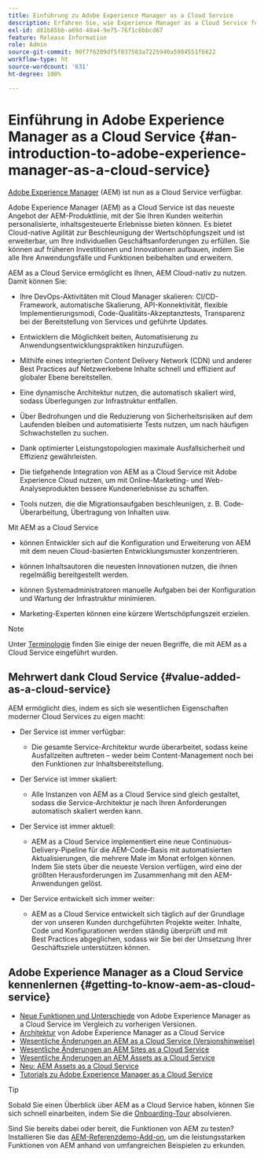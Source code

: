 ```yaml
---
title: Einführung zu Adobe Experience Manager as a Cloud Service
description: Erfahren Sie, wie Experience Manager as a Cloud Service funktioniert und wie Sie die Software nutzen können.
exl-id: d81b85bb-a69d-49a4-9e75-76f1c6bbcd67
feature: Release Information
role: Admin
source-git-commit: 90f7f6209df5f837583a7225940a5984551f6622
workflow-type: ht
source-wordcount: '631'
ht-degree: 100%

---
```


# Einführung in Adobe Experience Manager as a Cloud Service {#an-introduction-to-adobe-experience-manager-as-a-cloud-service}

[Adobe Experience Manager](https://www.adobe.com/de/marketing/experience-manager.html) (AEM) ist nun as a Cloud Service verfügbar.

Adobe Experience Manager (AEM) as a Cloud Service ist das neueste Angebot der AEM-Produktlinie, mit der Sie Ihren Kunden weiterhin personalisierte, inhaltsgesteuerte Erlebnisse bieten können. Es bietet Cloud-native Agilität zur Beschleunigung der Wertschöpfungszeit und ist erweiterbar, um Ihre individuellen Geschäftsanforderungen zu erfüllen. Sie können auf früheren Investitionen und Innovationen aufbauen, indem Sie alle Ihre Anwendungsfälle und Funktionen beibehalten und erweitern.

AEM as a Cloud Service ermöglicht es Ihnen, AEM Cloud-nativ zu nutzen. Damit können Sie:

* Ihre DevOps-Aktivitäten mit Cloud Manager skalieren: CI/CD-Framework, automatische Skalierung, API-Konnektivität, flexible Implementierungsmodi, Code-Qualitäts-Akzeptanztests, Transparenz bei der Bereitstellung von Services und geführte Updates.

* Entwicklern die Möglichkeit beiten, Automatisierung zu Anwendungsentwicklungspraktiken hinzuzufügen.

* Mithilfe eines integrierten Content Delivery Network (CDN) und anderer Best Practices auf Netzwerkebene Inhalte schnell und effizient auf globaler Ebene bereitstellen.

* Eine dynamische Architektur nutzen, die automatisch skaliert wird, sodass Überlegungen zur Infrastruktur entfallen.

* Über Bedrohungen und die Reduzierung von Sicherheitsrisiken auf dem Laufenden bleiben und automatisierte Tests nutzen, um nach häufigen Schwachstellen zu suchen.

* Dank optimierter Leistungstopologien maximale Ausfallsicherheit und Effizienz gewährleisten.

* Die tiefgehende Integration von AEM as a Cloud Service mit Adobe Experience Cloud nutzen, um mit Online-Marketing- und Web-Analyseprodukten bessere Kundenerlebnisse zu schaffen.

* Tools nutzen, die die Migrationsaufgaben beschleunigen, z. B. Code-Überarbeitung, Übertragung von Inhalten usw.

Mit AEM as a Cloud Service

* können Entwickler sich auf die Konfiguration und Erweiterung von AEM mit dem neuen Cloud-basierten Entwicklungsmuster konzentrieren.

* können Inhaltsautoren die neuesten Innovationen nutzen, die ihnen regelmäßig bereitgestellt werden.

* können Systemadministratoren manuelle Aufgaben bei der Konfiguration und Wartung der Infrastruktur minimieren.

* Marketing-Experten können eine kürzere Wertschöpfungszeit erzielen.

>[!NOTE]
>Unter [Terminologie](terminology.md) finden Sie einige der neuen Begriffe, die mit AEM as a Cloud Service eingeführt wurden.

## Mehrwert dank Cloud Service {#value-added-as-a-cloud-service}

AEM ermöglicht dies, indem es sich sie wesentlichen Eigenschaften moderner Cloud Services zu eigen macht:

* Der Service ist immer verfügbar:

   * Die gesamte Service-Architektur wurde überarbeitet, sodass keine Ausfallzeiten auftreten – weder beim Content-Management noch bei den Funktionen zur Inhaltsbereitstellung.

* Der Service ist immer skaliert:

   * Alle Instanzen von AEM as a Cloud Service sind gleich gestaltet, sodass die Service-Architektur je nach Ihren Anforderungen automatisch skaliert werden kann.

* Der Service ist immer aktuell:

   * AEM as a Cloud Service implementiert eine neue Continuous-Delivery-Pipeline für die AEM-Code-Basis mit automatisierten Aktualisierungen, die mehrere Male im Monat erfolgen können. Indem Sie stets über die neueste Version verfügen, wird eine der größten Herausforderungen im Zusammenhang mit den AEM-Anwendungen gelöst.

* Der Service entwickelt sich immer weiter:

   * AEM as a Cloud Service entwickelt sich täglich auf der Grundlage der von unseren Kunden durchgeführten Projekte weiter. Inhalte, Code und Konfigurationen werden ständig überprüft und mit Best Practices abgeglichen, sodass wir Sie bei der Umsetzung Ihrer Geschäftsziele unterstützen können.

## Adobe Experience Manager as a Cloud Service kennenlernen {#getting-to-know-aem-as-cloud-service}

* [Neue Funktionen und Unterschiede](/help/overview/what-is-new-and-different.md) von Adobe Experience Manager as a Cloud Service im Vergleich zu vorherigen Versionen.
* [Architektur](/help/overview/architecture.md) von Adobe Experience Manager as a Cloud Service
* [Wesentliche Änderungen an AEM as a Cloud Service (Versionshinweise)](/help/release-notes/aem-cloud-changes.md)
* [Wesentliche Änderungen an AEM Sites as a Cloud Service](/help/sites-cloud/sites-cloud-changes.md)
* [Wesentliche Änderungen an AEM Assets as a Cloud Service](/help/assets/assets-cloud-changes.md)
* [Neu: AEM Assets as a Cloud Service](/help/assets/overview.md)
* [Tutorials zu Adobe Experience Manager as a Cloud Service](https://experienceleague.adobe.com/docs/experience-manager-learn/cloud-service/overview.html?lang=de)

>[!TIP]
>
>Sobald Sie einen Überblick über AEM as a Cloud Service haben, können Sie sich schnell einarbeiten, indem Sie die [Onboarding-Tour](/help/journey-onboarding/overview.md) absolvieren.
>
>Sind Sie bereits dabei oder bereit, die Funktionen von AEM zu testen? Installieren Sie das [AEM-Referenzdemo-Add-on](/help/journey-sites/demos-add-on/overview.md), um die leistungsstarken Funktionen von AEM anhand von umfangreichen Beispielen zu erkunden.
